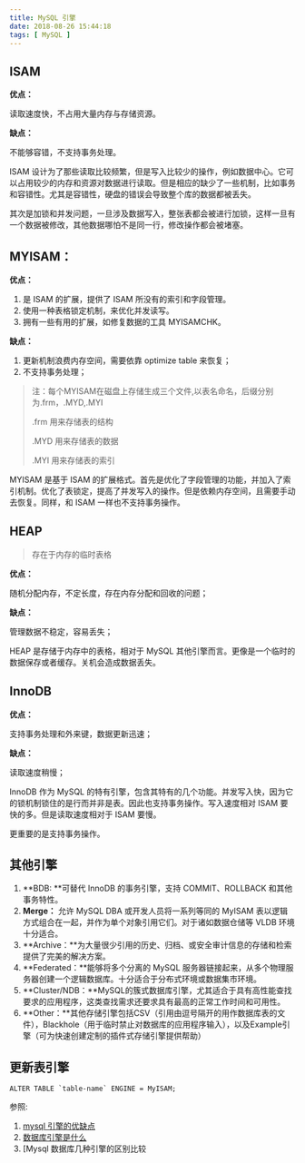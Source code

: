 ```yaml
---
title: MySQL 引擎
date: 2018-08-26 15:44:18
tags: [ MySQL ]
---
```


## ISAM

**优点：**

读取速度快，不占用大量内存与存储资源。

**缺点：**

不能够容错，不支持事务处理。

ISAM 设计为了那些读取比较频繁，但是写入比较少的操作，例如数据中心。它可以占用较少的内存和资源对数据进行读取。但是相应的缺少了一些机制，比如事务和容错性。尤其是容错性，硬盘的错误会导致整个库的数据都被丢失。

其次是加锁和并发问题，一旦涉及数据写入，整张表都会被进行加锁，这样一旦有一个数据被修改，其他数据哪怕不是同一行，修改操作都会被堵塞。

## MYISAM：

**优点：**

1. 是 ISAM 的扩展，提供了 ISAM 所没有的索引和字段管理。
2. 使用一种表格锁定机制，来优化并发读写。
3. 拥有一些有用的扩展，如修复数据的工具 MYISAMCHK。

**缺点：**

1. 更新机制浪费内存空间，需要依靠 optimize table 来恢复；
2. 不支持事务处理；

> 注：每个MYISAM在磁盘上存储生成三个文件,以表名命名，后缀分别为.frm，.MYD,.MYI 
>
> .frm 用来存储表的结构
>
> .MYD 用来存储表的数据
>
> .MYI 用来存储表的索引



MYISAM 是基于 ISAM 的扩展格式。首先是优化了字段管理的功能，并加入了索引机制。优化了表锁定，提高了并发写入的操作。但是依赖内存空间，且需要手动去恢复。同样，和 ISAM 一样也不支持事务操作。

## HEAP

> 存在于内存的临时表格

**优点：**

随机分配内存，不定长度，存在内存分配和回收的问题；

**缺点：**

管理数据不稳定，容易丢失；



HEAP 是存储于内存中的表格，相对于 MySQL 其他引擎而言。更像是一个临时的数据保存或者缓存。关机会造成数据丢失。

## InnoDB

**优点：**

支持事务处理和外来键，数据更新迅速；

**缺点：**

读取速度稍慢；



InnoDB 作为 MySQL 的特有引擎，包含其特有的几个功能。并发写入快，因为它的锁机制锁住的是行而并非是表。因此也支持事务操作。写入速度相对 ISAM 要快的多。但是读取速度相对于 ISAM 要慢。

更重要的是支持事务操作。

## 其他引擎

1. **BDB: **可替代 InnoDB 的事务引擎，支持 COMMIT、ROLLBACK 和其他事务特性。
2. **Merge：** 允许 MySQL DBA 或开发人员将一系列等同的 MyISAM 表以逻辑方式组合在一起，并作为单个对象引用它们。对于诸如数据仓储等 VLDB 环境十分适合。
3. **Archive：**为大量很少引用的历史、归档、或安全审计信息的存储和检索提供了完美的解决方案。
4. **Federated：**能够将多个分离的 MySQL 服务器链接起来，从多个物理服务器创建一个逻辑数据库。十分适合于分布式环境或数据集市环境。
5. **Cluster/NDB：**MySQL的簇式数据库引擎，尤其适合于具有高性能查找要求的应用程序，这类查找需求还要求具有最高的正常工作时间和可用性。
6. **Other：**其他存储引擎包括CSV（引用由逗号隔开的用作数据库表的文件），Blackhole（用于临时禁止对数据库的应用程序输入），以及Example引擎（可为快速创建定制的插件式存储引擎提供帮助）

## 更新表引擎

```mysql
ALTER TABLE `table-name` ENGINE = MyISAM;
```

参照:

1. [mysql 引擎的优缺点](https://blog.csdn.net/dihuangtian01/article/details/55190057)
2. [数据库引擎是什么](http://m.elecfans.com/article/638985.html)
3. [Mysql 数据库几种引擎的区别比较
